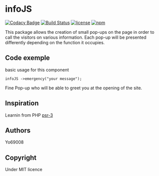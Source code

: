 # infoJS
[![Codacy Badge](https://api.codacy.com/project/badge/Grade/c1007ba54f34416eb665c54c16f5aa3d)](https://www.codacy.com/app/Yo69008/infoJS?utm_source=github.com&amp;utm_medium=referral&amp;utm_content=Yo69008/infoJS&amp;utm_campaign=Badge_Grade)
[![Build Status](https://travis-ci.org/Yo69008/infoJS.svg?branch=master)](https://travis-ci.org/Yo69008/infoJS)
[![license](https://img.shields.io/github/license/mashape/apistatus.svg)]()
[![npm](https://img.shields.io/npm/v/infojs.svg)]()

This package allows the creation of small pop-ups on the page in order to call the visitors on various information.
Each pop-up will be presented differently depending on the function it occupies.

## Code exemple
basic usage for this component

```JS
infoJS ->emergency("your message");
```
Fine Pop-up who will be able to greet you at the opening of the site.


## Inspiration
Learnin from PHP [psr-3](http://www.php-fig.org/psr/psr-3/)

## Authors

Yo69008


## Copyright
Under MIT licence

